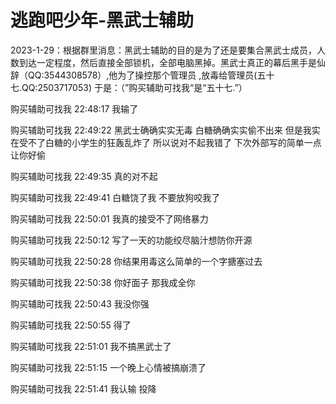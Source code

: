 # 逃跑吧少年-黑武士辅助
2023-1-29：根据群里消息：黑武士辅助的目的是为了还是要集合黑武士成员，人数到达一定程度，然后直接全部锁机，全部电脑黑掉。黑武士真正的幕后黑手是仙辞（QQ:3544308578）,他为了操控那个管理员
,放毒给管理员(五十七.QQ:2503717053)
于是：（”购买辅助可找我“是“五十七.”）

购买辅助可找我 22:48:17
我输了

购买辅助可找我 22:49:22
黑武士确确实实无毒 白糖确确实实偷不出来 但是我实在受不了白糖的小学生的狂轰乱炸了 所以说对不起我错了 下次外部写的简单一点让你好偷

购买辅助可找我 22:49:35
真的对不起

购买辅助可找我 22:49:41
白糖饶了我 不要放狗咬我了

购买辅助可找我 22:50:01
我真的接受不了网络暴力

购买辅助可找我 22:50:12
写了一天的功能绞尽脑汁想防你开源

购买辅助可找我 22:50:28
你结果用毒这么简单的一个字搪塞过去

购买辅助可找我 22:50:38
你好面子 那我成全你

购买辅助可找我 22:50:43
我没你强

购买辅助可找我 22:50:55
得了

购买辅助可找我 22:51:01
我不搞黑武士了

购买辅助可找我 22:51:15
一个晚上心情被搞崩溃了

购买辅助可找我 22:51:41
我认输 投降


